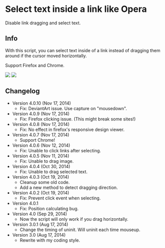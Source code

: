 Select text inside a link like Opera
====================================
Disable link dragging and select text.

Info
----
With this script, you can select text inside of a link instead of dragging them around if the cursor moved horizontally.

Support Firefox and Chrome.

![](https://i.imgur.com/f7TgRur.png)
![](https://i.imgur.com/NSqXG5n.png)


Changelog
---------
* Version 4.0.10 (Nov 17, 2014)
	- Fix: DeviantArt issue. Use capture on "mousedown".
* Version 4.0.9 (Nov 17, 2014)
	- Fix: Firefox clicking issue. (This might break some sites!)
* Version 4.0.8 (Nov 17, 2014)
	- Fix: No effect in firefox's responsive design viewer.
* Version 4.0.7 (Nov 17, 2014)
	- Support Chrome!
* Version 4.0.6 (Nov 12, 2014)
	- Fix: Unable to click links after selecting.
* Version 4.0.5 (Nov 11, 2014)
	- Fix: Unable to drag image.
* Version 4.0.4 (Oct 30, 2014)
	- Fix: Unable to drag selected text.
* Version 4.0.3 (Oct 19, 2014)
	- Cleanup some old code.
	- Add a new method to detect dragging direction.
* Version 4.0.2 (Oct 19, 2014)
	- Fix: Prevent click event when selecting.
* Version 4.0.1
	- Fix: Position calculating bug.
* Version 4.0 (Sep 29, 2014)
	- Now the script will only work if you drag horizontally.
* Version 3.0.1 (Aug 17, 2014)
	- Change the timing of uninit. Will uninit each time mouseup.
* Version 3.0 (Aug 17, 2014)
	- Rewrite with my coding style.
